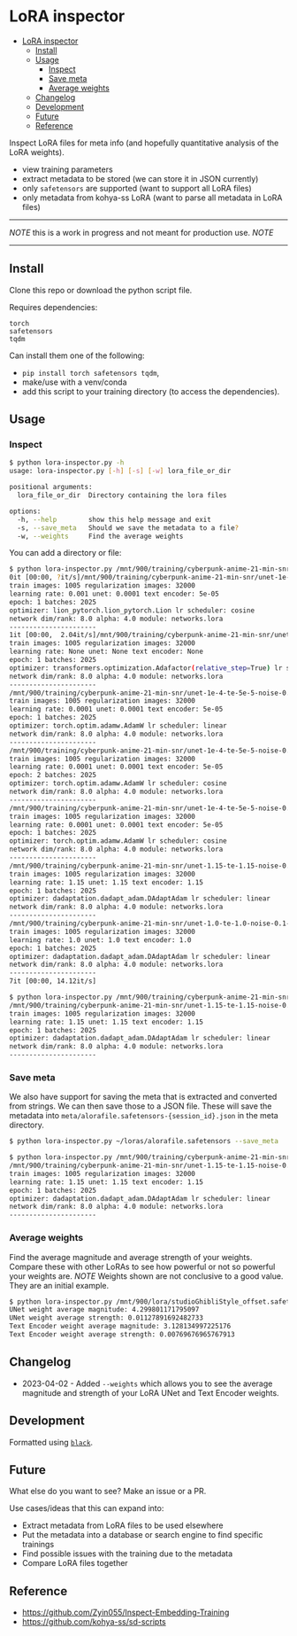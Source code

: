 # LoRA inspector

<!--toc:start-->
- [LoRA inspector](#lora-inspector)
  - [Install](#install)
  - [Usage](#usage)
    - [Inspect](#inspect)
    - [Save meta](#save-meta)
    - [Average weights](#average-weights)
  - [Changelog](#changelog)
  - [Development](#development)
  - [Future](#future)
  - [Reference](#reference)
<!--toc:end-->

Inspect LoRA files for meta info (and hopefully quantitative analysis of the
LoRA weights).

- view training parameters
- extract metadata to be stored (we can store it in JSON currently)
- only `safetensors` are supported (want to support all LoRA files)
- only metadata from kohya-ss LoRA (want to parse all metadata in LoRA files)

---

_NOTE_ this is a work in progress and not meant for production use. _NOTE_

---

## Install

Clone this repo or download the python script file.

Requires dependencies:

```
torch
safetensors
tqdm
```

Can install them one of the following:

- `pip install torch safetensors tqdm`,
- make/use with a venv/conda
- add this script to your training directory (to access the dependencies).

## Usage

### Inspect

```bash
$ python lora-inspector.py -h
usage: lora-inspector.py [-h] [-s] [-w] lora_file_or_dir

positional arguments:
  lora_file_or_dir  Directory containing the lora files

options:
  -h, --help        show this help message and exit
  -s, --save_meta   Should we save the metadata to a file?
  -w, --weights     Find the average weights
```

You can add a directory or file:

```bash
$ python lora-inspector.py /mnt/900/training/cyberpunk-anime-21-min-snr
0it [00:00, ?it/s]/mnt/900/training/cyberpunk-anime-21-min-snr/unet-1e-4-te-5e-5-noise-0.1-steps--cosine-Lion-networks.lora/last.safetensors
train images: 1005 regularization images: 32000
learning rate: 0.001 unet: 0.0001 text encoder: 5e-05
epoch: 1 batches: 2025
optimizer: lion_pytorch.lion_pytorch.Lion lr scheduler: cosine
network dim/rank: 8.0 alpha: 4.0 module: networks.lora
----------------------
1it [00:00,  2.04it/s]/mnt/900/training/cyberpunk-anime-21-min-snr/unet-1-te-1-noise-0.1-steps--linear-AdaFactor-networks.lora/last.safetensors
train images: 1005 regularization images: 32000
learning rate: None unet: None text encoder: None
epoch: 1 batches: 2025
optimizer: transformers.optimization.Adafactor(relative_step=True) lr scheduler: adafactor:1.0
network dim/rank: 8.0 alpha: 4.0 module: networks.lora
----------------------
/mnt/900/training/cyberpunk-anime-21-min-snr/unet-1e-4-te-5e-5-noise-0.1-steps--linear-AdamW-networks.lora/last.safetensors
train images: 1005 regularization images: 32000
learning rate: 0.0001 unet: 0.0001 text encoder: 5e-05
epoch: 1 batches: 2025
optimizer: torch.optim.adamw.AdamW lr scheduler: linear
network dim/rank: 8.0 alpha: 4.0 module: networks.lora
----------------------
/mnt/900/training/cyberpunk-anime-21-min-snr/unet-1e-4-te-5e-5-noise-0.1-steps-epoch--2-cosine-AdamW-networks.lora/last.safetensors
train images: 1005 regularization images: 32000
learning rate: 0.0001 unet: 0.0001 text encoder: 5e-05
epoch: 2 batches: 2025
optimizer: torch.optim.adamw.AdamW lr scheduler: cosine
network dim/rank: 8.0 alpha: 4.0 module: networks.lora
----------------------
/mnt/900/training/cyberpunk-anime-21-min-snr/unet-1e-4-te-5e-5-noise-0.1-steps-epoch--2-cosine-AdamW-networks.lora/epoch-000001.safetensors
train images: 1005 regularization images: 32000
learning rate: 0.0001 unet: 0.0001 text encoder: 5e-05
epoch: 1 batches: 2025
optimizer: torch.optim.adamw.AdamW lr scheduler: cosine
network dim/rank: 8.0 alpha: 4.0 module: networks.lora
----------------------
/mnt/900/training/cyberpunk-anime-21-min-snr/unet-1.15-te-1.15-noise-0.1-steps--linear-DAdaptation-networks.lora/last.safetensors
train images: 1005 regularization images: 32000
learning rate: 1.15 unet: 1.15 text encoder: 1.15
epoch: 1 batches: 2025
optimizer: dadaptation.dadapt_adam.DAdaptAdam lr scheduler: linear
network dim/rank: 8.0 alpha: 4.0 module: networks.lora
----------------------
/mnt/900/training/cyberpunk-anime-21-min-snr/unet-1.0-te-1.0-noise-0.1-steps--linear-DAdaptation-networks.lora/last.safetensors
train images: 1005 regularization images: 32000
learning rate: 1.0 unet: 1.0 text encoder: 1.0
epoch: 1 batches: 2025
optimizer: dadaptation.dadapt_adam.DAdaptAdam lr scheduler: linear
network dim/rank: 8.0 alpha: 4.0 module: networks.lora
----------------------
7it [00:00, 14.12it/s]
```

```bash
$ python lora-inspector.py /mnt/900/training/cyberpunk-anime-21-min-snr/unet-1.15-te-1.15-noise-0.1-steps--linear-DAdaptation-networks.lora/last.safetensors
/mnt/900/training/cyberpunk-anime-21-min-snr/unet-1.15-te-1.15-noise-0.1-steps--linear-DAdaptation-networks.lora/last.safetensors
train images: 1005 regularization images: 32000
learning rate: 1.15 unet: 1.15 text encoder: 1.15
epoch: 1 batches: 2025
optimizer: dadaptation.dadapt_adam.DAdaptAdam lr scheduler: linear
network dim/rank: 8.0 alpha: 4.0 module: networks.lora
----------------------
```

### Save meta

We also have support for saving the meta that is extracted and converted from
strings. We can then save those to a JSON file. These will save the metadata
into `meta/alorafile.safetensors-{session_id}.json` in the meta directory.

```bash
$ python lora-inspector.py ~/loras/alorafile.safetensors --save_meta
```

```bash
$ python lora-inspector.py /mnt/900/training/cyberpunk-anime-21-min-snr/unet-1.15-te-1.15-noise-0.1-steps--linear-DAdaptation-networks.lora/last.safetensors --save_meta
/mnt/900/training/cyberpunk-anime-21-min-snr/unet-1.15-te-1.15-noise-0.1-steps--linear-DAdaptation-networks.lora/last.safetensors
train images: 1005 regularization images: 32000
learning rate: 1.15 unet: 1.15 text encoder: 1.15
epoch: 1 batches: 2025
optimizer: dadaptation.dadapt_adam.DAdaptAdam lr scheduler: linear
network dim/rank: 8.0 alpha: 4.0 module: networks.lora
----------------------
```

### Average weights

Find the average magnitude and average strength of your weights. Compare these
with other LoRAs to see how powerful or not so powerful your weights are. _NOTE_
Weights shown are not conclusive to a good value. They are an initial example.

```bash
$ python lora-inspector.py /mnt/900/lora/studioGhibliStyle_offset.safetensors -w
UNet weight average magnitude: 4.299801171795097
UNet weight average strength: 0.01127891692482733
Text Encoder weight average magnitude: 3.128134997225176
Text Encoder weight average strength: 0.00769676965767913
```

## Changelog

- 2023-04-02 - Added `--weights` which allows you to see the average magnitude
  and strength of your LoRA UNet and Text Encoder weights.

## Development

Formatted using [`black`](https://github.com/psf/black).

## Future

What else do you want to see? Make an issue or a PR.

Use cases/ideas that this can expand into:

- Extract metadata from LoRA files to be used elsewhere
- Put the metadata into a database or search engine to find specific trainings
- Find possible issues with the training due to the metadata
- Compare LoRA files together

## Reference

- https://github.com/Zyin055/Inspect-Embedding-Training
- https://github.com/kohya-ss/sd-scripts
